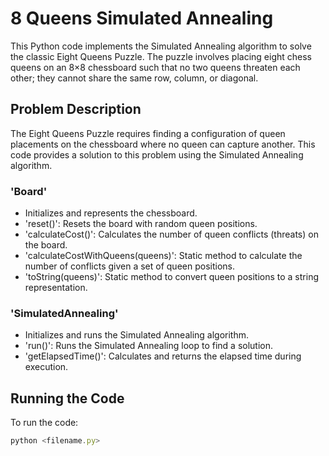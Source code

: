 # 8 Queens Simulated Annealing
This Python code implements the Simulated Annealing algorithm to solve the classic Eight Queens Puzzle. The puzzle involves placing eight chess queens on an 8×8 chessboard such that no two queens threaten each other; they cannot share the same row, column, or diagonal.

## Problem Description 
The Eight Queens Puzzle requires finding a configuration of queen placements on the chessboard where no queen can capture another. This code provides a solution to this problem using the Simulated Annealing algorithm.

### 'Board'
* Initializes and represents the chessboard.
* 'reset()': Resets the board with random queen positions.
* 'calculateCost()': Calculates the number of queen conflicts (threats) on the board.
* 'calculateCostWithQueens(queens)': Static method to calculate the number of conflicts given a set of queen positions.
* 'toString(queens)': Static method to convert queen positions to a string representation.
  
### 'SimulatedAnnealing'
* Initializes and runs the Simulated Annealing algorithm.
* 'run()': Runs the Simulated Annealing loop to find a solution.
* 'getElapsedTime()': Calculates and returns the elapsed time during execution.

## Running the Code
To run the code:
```js
python <filename.py>
```
